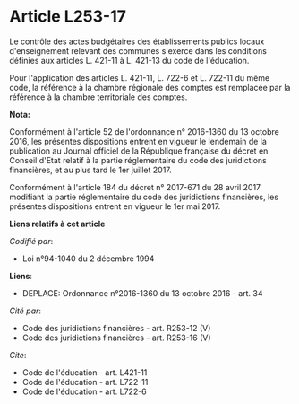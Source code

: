 # Article L253-17

Le contrôle des actes budgétaires des établissements publics locaux d'enseignement relevant des communes s'exerce dans les
conditions définies aux articles L. 421-11 à L. 421-13 du code de l'éducation. 

Pour l'application des articles L. 421-11, L. 722-6 et L. 722-11 du même code, la référence à la chambre régionale des
comptes est remplacée par la référence à la chambre territoriale des comptes.

**Nota:**

Conformément à l'article 52 de l'ordonnance n° 2016-1360 du 13 octobre 2016, les présentes dispositions entrent en vigueur le
lendemain de la publication au Journal officiel de la République française du décret en Conseil d'Etat relatif à la partie
réglementaire du code des juridictions financières, et au plus tard le 1er juillet 2017.

Conformément à l'article 184 du décret n° 2017-671 du 28 avril 2017 modifiant la partie réglementaire du code des
juridictions financières, les présentes dispositions entrent en vigueur le 1er mai 2017.

**Liens relatifs à cet article**

_Codifié par_:

  - Loi n°94-1040 du 2 décembre 1994

**Liens**:

  - DEPLACE: Ordonnance n°2016-1360 du 13 octobre 2016 - art. 34

_Cité par_:

  - Code des juridictions financières - art. R253-12 (V)
  - Code des juridictions financières - art. R253-16 (V)

_Cite_:

  - Code de l'éducation - art. L421-11
  - Code de l'éducation - art. L722-11
  - Code de l'éducation - art. L722-6
